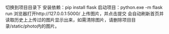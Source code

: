 切换到项目目录下
安装依赖：pip install flask
启动项目：python.exe -m flask run
浏览器打开http://127.0.0.1:5000/
上传图片，并点击提交
会自动刷新首页并读取历史上上传过的图片显示出来，如需清除图片，请删除项目目录/static/photo内的图片。
